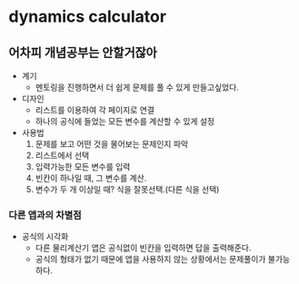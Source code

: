 # dynamics calculator
## 어차피 개념공부는 안할거잖아

- 계기
  - 멘토링을 진행하면서 더 쉽게 문제를 풀 수 있게 만들고싶었다.
- 디자인
  - 리스트를 이용하여 각 페이지로 연결
  - 하나의 공식에 들었는 모든 변수를 계산할 수 있게 설정
- 사용법
  1. 문제를 보고 어떤 것을 물어보는 문제인지 파악
  2. 리스트에서 선택
  3. 입력가능한 모든 변수를 입력
  4. 빈칸이 하나일 때, 그 변수를 계산.
  5. 변수가 두 개 이상일 때? 식을 잘못선택.(다른 식을 선택)

### 다른 앱과의 차별점
- 공식의 시각화
  - 다른 물리계산기 앱은 공식없이 빈칸을 입력하면 답을 출력해준다.
  - 공식의 형태가 없기 때문에 앱을 사용하지 않는 상황에서는 문제풀이가 불가능하다.
